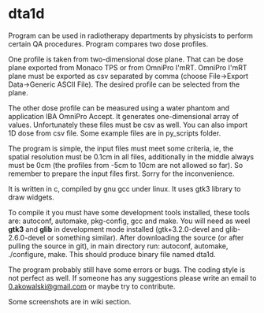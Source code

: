 # dta1d
Program can be used in radiotherapy departments by physicists to perform certain QA procedures. Program compares two dose profiles.

One profile is taken from two-dimensional dose plane. That can be dose plane exported from Monaco TPS or from OmniPro I'mRT. OmniPro I'mRT plane must be exported as csv separated by comma (choose File->Export Data->Generic ASCII File). The desired profile can be selected from the plane.

The other dose profile can be measured using a water phantom and application IBA OmniPro Accept. It generates one-dimensional array of values. Unfortunately these files must be csv as well. 
You can also import 1D dose from csv file. Some example files are in py_scripts folder.
   
The program is simple, the input files must meet some criteria, ie, the spatial resolution must be 0.1cm in all files, additionally in the middle always must be 0cm (the profiles from -5cm to 10cm are not allowed so far). So remember to prepare the input files first. Sorry for the inconvenience.

It is written in c, compiled by gnu gcc under linux. It uses gtk3 library to draw widgets.

To compile it you must have some development tools installed, these tools are: autoconf, automake, pkg-config, gcc and make.
You will need as weel <b>gtk3</b> and <b>glib</b> in development mode installed (gtk+3.2.0-devel and glib-2.6.0-devel or something similar). After downloading the source (or after pulling the source in git), in main directory run: autoconf, automake, ./configure, make. This should produce binary file named dta1d.

The program probably still have some errors or bugs. The coding style is not perfect as well. If someone has any suggestions please write an email to 0.akowalski@gmail.com or maybe try to contribute.

Some screenshots are in wiki section.
